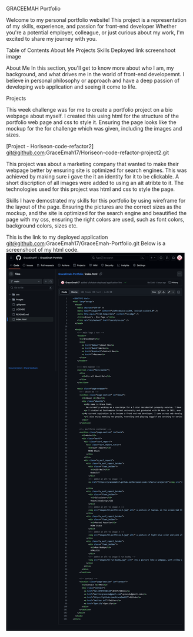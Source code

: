 GRACEEMAH Portfolio

Welcome to my personal portfolio website! This project is a representation of my skills, experience, and passion for front-end developer Whether you're a potential employer, colleague, or just curious about my work, I'm excited to share my journey with you.

Table of Contents
About Me
Projects
Skills
Deployed link
screenshoot image


About Me
In this section, you'll get to know more about who I am, my background, and what drives me in the world of front-end developemnt. I believe in personal philosophy or approach and have a deep passion of developing web application and seeing it come to life.

Projects

This week challenge was for me to create a portfolio project on a bio webpage about myself. I created this using html for the structure of the portfolio web page and css to style it. 
Ensuring the page looks like the mockup for the for challenge which was given, including the images and sizes.

[Project - Horiseon-code-refactor2]
git@github.com:GraceEmah17/Horiseon-code-refactor-project2.git

This project was about a marketing company that wanted to make their webpage better by ensuring site is optimized for search engines. This was achieved by making sure i gave the it an identity for it to be clickable. A short discription of all images were added to using an alt atribte to it. 
The technologies used for this project was html and css to style the page. 

Skills
I have demostrated my skills for this portfolio by using wireframe for the layout of the page. Ensuring the pictures are the correct sizes as the mockup, and the site is optimized for the search engine and beautified the page with my css, ensuring the right colors are used, such as font colors, background colors, sizes etc. 

This is the link to my deployed application git@github.com:GraceEmah17/GraceEmah-Portfolio.git
Below is a screenshoot of my html code. 
<img src="images/html-code-screenshoot.png" alt="all codes used on my portfolio on the html">
